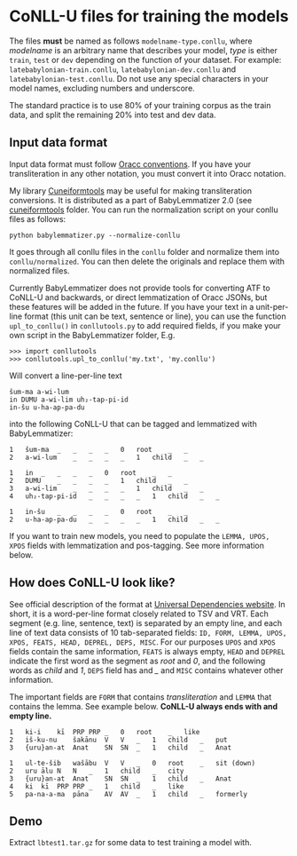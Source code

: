 # CoNLL-U files for training the models
The files **must** be named as follows ```modelname-type.conllu```, where *modelname* is an arbitrary name that describes your model, *type* is either ```train```, ```test``` or ```dev``` depending on the function of your dataset. For example: ```latebabylonian-train.conllu```, ```latebabylonian-dev.conllu``` and ```latebabylonian-test.conllu```. Do not use any special characters in your model names, excluding numbers and underscore.

The standard practice is to use 80% of your training corpus as the train data, and split the remaining 20% into test and dev data.

## Input data format
Input data format must follow [Oracc conventions](http://oracc.museum.upenn.edu/doc/help/languages/akkadian/akkadianstylesheet/index.html). If you have your transliteration in any other notation, you must convert it into Oracc notation.

My library [Cuneiformtools](https://docs.google.com/document/d/1kW9DnCpXGICJ_ttOCO182G2jivE7_knVOZP_v6vdNPw/) may be useful for making transliteration conversions. It is distributed as a part of BabyLemmatizer 2.0 (see [cuneiformtools](https://github.com/asahala/BabyLemmatizer/tree/main/cuneiformtools) folder. You can run the normalization script on your conllu files as follows:

```python babylemmatizer.py --normalize-conllu```

It goes through all conllu files in the ```conllu``` folder and normalize them into ```conllu/normalized```. You can then delete the originals and replace them with normalized files.

Currently BabyLemmatizer does not provide tools for converting ATF to CoNLL-U and backwards, or direct lemmatization of Oracc JSONs, but these features will be added in the future. If you have your text in a unit-per-line format (this unit can be text, sentence or line), you can use the function ```upl_to_conllu()``` in ```conllutools.py``` to add required fields, if you make your own script in the BabyLemmatizer folder, E.g.

```
>>> import conllutools
>>> conllutools.upl_to_conllu('my.txt', 'my.conllu')
```

Will convert a line-per-line text

```
šum-ma a-wi-lum
in DUMU a-wi-lim uh₂-tap-pi-id
in-šu u-ha-ap-pa-du
```

into the following CoNLL-U that can be tagged and lemmatized with BabyLemmatizer:

```
1	šum-ma	_	_	_	_	0	root	_	_
2	a-wi-lum	_	_	_	_	1	child	_	_

1	in	_	_	_	_	0	root	_	_
2	DUMU	_	_	_	_	1	child	_	_
3	a-wi-lim	_	_	_	_	1	child	_	_
4	uh₂-tap-pi-id	_	_	_	_	1	child	_	_

1	in-šu	_	_	_	_	0	root	_	_
2	u-ha-ap-pa-du	_	_	_	_	1	child	_	_

```

If you want to train new models, you need to populate the ```LEMMA, UPOS, XPOS``` fields with lemmatization and pos-tagging. See more information below.


## How does CoNLL-U look like?
See official description of the format at [Universal Dependencies website](https://universaldependencies.org/format.html). In short, it is a word-per-line format closely related to TSV and VRT. Each segment (e.g. line, sentence, text) is separated by an empty line, and each line of text data consists of 10 tab-separated fields: ```ID, FORM, LEMMA, UPOS, XPOS, FEATS, HEAD, DEPREL, DEPS, MISC```. For our purposes ```UPOS``` and ```XPOS``` fields contain the same information, ```FEATS``` is always empty, ```HEAD``` and ```DEPREL``` indicate the first word as the segment as *root* and *0*, and the following words as *child* and *1*, ```DEPS``` field has and *_* and ```MISC``` contains whatever other information.

The important fields are ```FORM``` that contains *transliteration* and ```LEMMA``` that contains the lemma. See example below. **CoNLL-U always ends with and empty line.**


```
1	ki-i	kī	PRP	PRP	_	0	root	_	like
2	iš-ku-nu	šakānu	V	V	_	1	child	_	put
3	{uru}an-at	Anat	SN	SN	_	1	child	_	Anat

1	ul-te-šib	wašābu	V	V	_	0	root	_	sit (down)
2	uru	ālu	N	N	_	1	child	_	city
3	{uru}an-at	Anat	SN	SN	_	1	child	_	Anat
4	ki	kī	PRP	PRP	_	1	child	_	like
5	pa-na-a-ma	pāna	AV	AV	_	1	child	_	formerly

```

## Demo
Extract ```lbtest1.tar.gz``` for some data to test training a model with.
